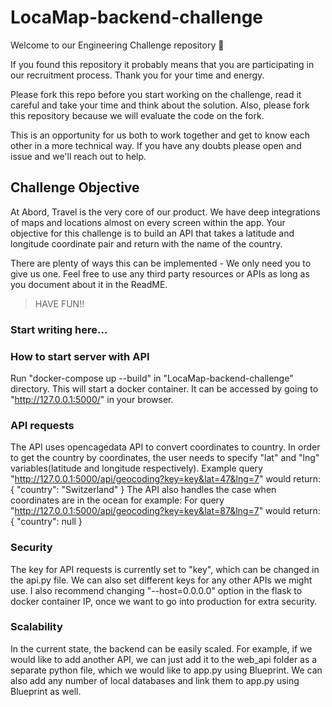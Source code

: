 # LocaMap-backend-challenge

Welcome to our Engineering Challenge repository 🖖

If you found this repository it probably means that you are participating in our recruitment process. Thank you for your time and energy.

Please fork this repo before you start working on the challenge, read it careful and take your time and think about the solution. Also, please fork this repository because we will evaluate the code on the fork.

This is an opportunity for us both to work together and get to know each other in a more technical way. If you have any doubts please open and issue and we'll reach out to help.

## Challenge Objective

At Abord, Travel is the very core of our product. We have deep integrations of maps and locations almost on every screen within the app. Your objective for this challenge is to build an API that takes a latitude and longitude coordinate pair and return with the name of the country.

There are plenty of ways this can be implemented - We only need you to give us one.
Feel free to use any third party resources or APIs as long as you document about it in the ReadME.

> HAVE FUN!!

### Start writing here...

### How to start server with API
Run "docker-compose up --build" in "LocaMap-backend-challenge" directory. This will start a docker container. It can be accessed by going to "http://127.0.0.1:5000/" in your browser.

### API requests
The API uses opencagedata API to convert coordinates to country. 
In order to get the country by coordinates, the user needs to specify "lat" and "lng" variables(latitude and longitude respectively).
Example query "http://127.0.0.1:5000/api/geocoding?key=key&lat=47&lng=7" would return:
{
    "country": "Switzerland"
}
The API also handles the case when coordinates are in the ocean for example:
For query "http://127.0.0.1:5000/api/geocoding?key=key&lat=87&lng=7" would return:
{
    "country": null
}

### Security
The key for API requests is currently set to "key", which can be changed in the api.py file. We can also set different keys for any other APIs we might use. I also recommend changing "--host=0.0.0.0" option in the flask to docker container IP, once we want to go into production for extra security.

### Scalability 
In the current state, the backend can be easily scaled. For example, if we would like to add another API, we can just add it to the web_api folder as a separate python file, which we would like to app.py using Blueprint. We can also add any number of local databases and link them to app.py using Blueprint as well.





